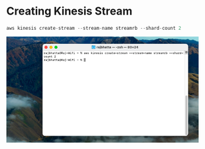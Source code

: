 # Creating Kinesis Stream #
```js
aws kinesis create-stream --stream-name streamrb --shard-count 2
```

<img src="img/1.png"/>
